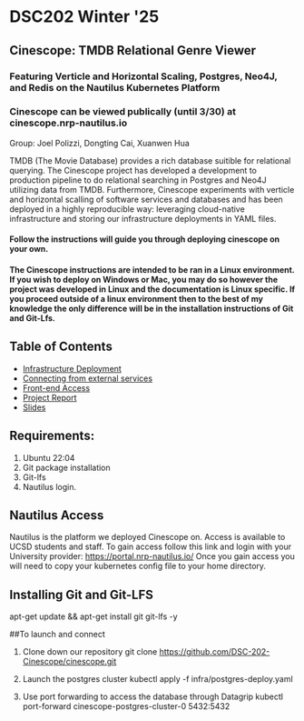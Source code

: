 # DSC202 Winter '25
## Cinescope: TMDB Relational Genre Viewer 
### Featuring Verticle and Horizontal Scaling, Postgres, Neo4J, and Redis on the Nautilus Kubernetes Platform
### Cinescope can be viewed publically (until 3/30) at cinescope.nrp-nautilus.io

Group:
Joel Polizzi, Dongting Cai, Xuanwen Hua

TMDB (The Movie Database) provides a rich database suitible for relational querying. The Cinescope project has developed a development to production pipeline to do relational searching in Postgres and Neo4J utilizing data from TMDB. Furthermore, Cinescope experiments with verticle and horizontal scalling of software services and databases and has been deployed in a highly reproducible way: leveraging cloud-native infrastructure and storing our infrastructure deployments in YAML files.

#### Follow the instructions will guide you through deploying cinescope on your own. 
#### The Cinescope instructions are intended to be ran in a Linux environment. If you wish to deploy on Windows or Mac, you may do so however the project was developed in Linux and the documentation is Linux specific. If you proceed outside of a linux environment then to the best of my knowledge the only difference will be in the installation instructions of Git and Git-Lfs.

## Table of Contents
- [Infrastructure Deployment](#infrastructure)
- [Connecting from external services](#external_connections)
- [Front-end Access](#live)
- [Project Report](#project-report)
- [Slides](#Slides)

## Requirements:
1)  Ubuntu 22:04
2)  Git package installation
3)  Git-lfs
4)  Nautilus login.

## Nautilus Access
Nautilus is the platform we deployed Cinescope on. Access is available to UCSD students and staff. 
To gain access follow this link and login with your University provider:
https://portal.nrp-nautilus.io/
<picture of nautilus>
Once you gain access you will need to copy your kubernetes config file to your home directory.
<screen shot the key copy process>

## Installing Git and Git-LFS
apt-get update && apt-get install git git-lfs -y

##To launch and connect
1) Clone down our repository
git clone https://github.com/DSC-202-Cinescope/cinescope.git

2) Launch the postgres cluster
kubectl apply -f infra/postgres-deploy.yaml

3) Use port forwarding to access the database through Datagrip
kubectl port-forward cinescope-postgres-cluster-0 5432:5432 

